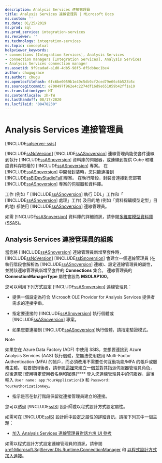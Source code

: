 ```yaml
---
description: Analysis Services 連接管理員
title: Analysis Services 連線管理員 | Microsoft Docs
ms.custom: ''
ms.date: 01/25/2019
ms.prod: sql
ms.prod_service: integration-services
ms.reviewer: ''
ms.technology: integration-services
ms.topic: conceptual
helpviewer_keywords:
- connections [Integration Services], Analysis Services
- connection managers [Integration Services], Analysis Services
- Analysis Services connection manager
ms.assetid: 9f9cadad-a1d0-4db5-98f5-df5dbbec1be4
author: chugugrace
ms.author: chugu
ms.openlocfilehash: 6fc6be0059b1e49c5db9cf2ced79e66c6b523b5c
ms.sourcegitcommit: e700497f962e4c2274df16d9e651059b42ff1a10
ms.translationtype: HT
ms.contentlocale: zh-TW
ms.lasthandoff: 08/17/2020
ms.locfileid: "88478230"
---
```

# <a name="analysis-services-connection-manager"></a>Analysis Services 連接管理員

[!INCLUDE[sqlserver-ssis](../../includes/applies-to-version/sqlserver-ssis.md)]


  [!INCLUDE[ssNoVersion](../../includes/ssnoversion-md.md)] [!INCLUDE[ssASnoversion](../../includes/ssasnoversion-md.md)] 連線管理員能使套件連線到執行 [!INCLUDE[ssASnoversion](../../includes/ssasnoversion-md.md)] 資料庫的伺服器，或連線到提供 Cube 和維度資料存取權的 [!INCLUDE[ssASnoversion](../../includes/ssasnoversion-md.md)] 專案。 在 [!INCLUDE[ssASnoversion](../../includes/ssasnoversion-md.md)] 中開發封裝時，您只能連接到 [!INCLUDE[ssBIDevStudioFull](../../includes/ssbidevstudiofull-md.md)]專案。 在執行階段，封裝會連接到您部署 [!INCLUDE[ssASnoversion](../../includes/ssasnoversion-md.md)] 專案的伺服器和資料庫。  
  
 工作 (例如「 [!INCLUDE[ssASnoversion](../../includes/ssasnoversion-md.md)] 執行 DDL」工作和「 [!INCLUDE[ssASnoversion](../../includes/ssasnoversion-md.md)] 處理」工作) 及目的地 (例如「資料採礦模型定型」目的地) 都使用 [!INCLUDE[ssASnoversion](../../includes/ssasnoversion-md.md)] 連線管理員。  
  
 如需 [!INCLUDE[ssASnoversion](../../includes/ssasnoversion-md.md)] 資料庫的詳細資訊，請參閱[多維度模型資料庫 &#40;SSAS&#41;](https://docs.microsoft.com/analysis-services/multidimensional-models/multidimensional-model-databases-ssas)。  
  
## <a name="configuration-of-the-analysis-services-connection-manager"></a>Analysis Services 連接管理員的組態  
 當您將 [!INCLUDE[ssASnoversion](../../includes/ssasnoversion-md.md)] 連線管理員新增至套件時，[!INCLUDE[ssNoVersion](../../includes/ssnoversion-md.md)] [!INCLUDE[ssISnoversion](../../includes/ssisnoversion-md.md)] 會建立一個連線管理員 (在執行階段會解析為 [!INCLUDE[ssASnoversion](../../includes/ssasnoversion-md.md)] 連線)、設定連線管理員的屬性，並將該連線管理員新增至套件的 **Connections** 集合。 連線管理員的 **ConnectionManagerType** 屬性會設為 **MSOLAP100**。  
  
 您可以利用下列方式設定 [!INCLUDE[ssASnoversion](../../includes/ssasnoversion-md.md)] 連線管理員：  
  
-   提供一個設定為符合 Microsoft OLE Provider for Analysis Services 提供者需求的連接字串。  
  
-   指定要連接的 [!INCLUDE[ssASnoversion](../../includes/ssasnoversion-md.md)] 執行個體或 [!INCLUDE[ssASnoversion](../../includes/ssasnoversion-md.md)] 專案。  
  
-   如果您要連接到 [!INCLUDE[ssASnoversion](../../includes/ssasnoversion-md.md)]執行個體，請指定驗證模式。  

> [!NOTE]    
>  如果您在 Azure Data Factory (ADF) 中使用 SSIS，並想要連接到 Azure Analysis Services (AAS) 執行個體，您無法使用啟用 Multi-Factor Authentication (MFA) 的帳戶，而必須改用不需要任何互動功能/MFA 的帳戶或服務主體。 若要使用後者，請參閱[這裡](https://docs.microsoft.com/azure/analysis-services/analysis-services-service-principal)來建立一個並對其指派伺服器管理員角色，然後選取 [使用特定使用者名稱和密碼]**** 登入您連線管理員中的伺服器，最後輸入 `User name: app:YourApplicationID` 和 `Password: YourAuthorizationKey`。
  
-   指示是否在執行階段保留從連接管理員建立的連接。  
  
 您可以透過 [!INCLUDE[ssIS](../../includes/ssis-md.md)] 設計師或以程式設計方式設定屬性。  
  
 如需可在 [!INCLUDE[ssIS](../../includes/ssis-md.md)] 設計師中設定之屬性的詳細資訊，請按下列其中一個主題：  
  
-   [加入 Analysis Services 連線管理員對話方塊 UI 參考](../../integration-services/connection-manager/add-analysis-services-connection-manager-dialog-box-ui-reference.md)  
  
 如需以程式設計方式設定連線管理員的資訊，請參閱 <xref:Microsoft.SqlServer.Dts.Runtime.ConnectionManager> 和 [以程式設計方式加入連接](../../integration-services/building-packages-programmatically/adding-connections-programmatically.md)。  
  
  
